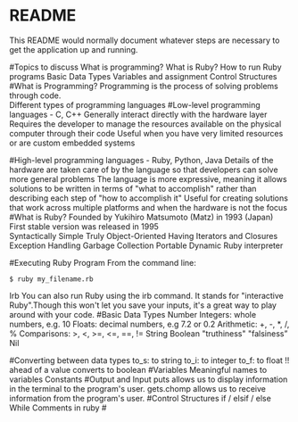 # README

This README would normally document whatever steps are necessary to get the
application up and running.


#Topics to discuss
What is programming?
What is Ruby?
How to run Ruby programs
Basic Data Types
Variables and assignment
Control Structures
#What is Programming?
	Programming is the process of solving problems through code.  
	Different types of programming languages
#Low-level programming languages - C, C++
    Generally interact directly with the hardware layer
    Requires the developer to manage the resources available on the physical computer through their code
    Useful when you have very limited resources or are custom embedded systems

#High-level programming languages - Ruby, Python, Java
    Details of the hardware are taken care of by the language so that developers can solve more general problems
    The language is more expressive, meaning it allows solutions to be written in terms of "what to accomplish" rather than describing each step of "how to accomplish it"
    Useful for creating solutions that work across multiple platforms and when the hardware is not the focus
#What is Ruby?
	Founded by Yukihiro Matsumoto (Matz)  in 1993 (Japan)
    First stable version was released in 1995   
    Syntactically Simple
    Truly Object-Oriented
    Having Iterators and Closures
    Exception Handling
    Garbage Collection
    Portable
    Dynamic
    Ruby interpreter


#Executing Ruby Program
From the command line:

    $ ruby my_filename.rb
	
Irb
        You can also run Ruby using the irb command. It stands for "interactive Ruby".Though this won't let you save your inputs, it's a great way to play around with your code.
#Basic Data Types
		Number
        Integers: whole numbers, e.g. 10
        Floats: decimal numbers, e.g 7.2 or 0.2
        Arithmetic: +, -, *, /, %
        Comparisons: >, <, >=, <=, ==, !=
                String
                Boolean
                    "truthiness" 
                    "falsiness”
                Nil
	

#Converting between data types
        to_s: to string
        to_i: to integer
        to_f: to float
        !! ahead of a value converts to boolean
#Variables
        Meaningful names to variables
        Constants
#Output and Input
        puts allows us to display information in the terminal to the program's user.
        gets.chomp allows us to receive information from the program's user.
#Control Structures
        if / elsif / else
        While
        Comments in ruby #
